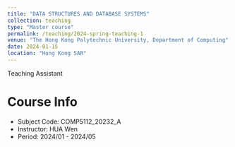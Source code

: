 ```yaml
---
title: "DATA STRUCTURES AND DATABASE SYSTEMS"
collection: teaching
type: "Master course"
permalink: /teaching/2024-spring-teaching-1
venue: "The Hong Kong Polytechnic University, Department of Computing"
date: 2024-01-15
location: "Hong Kong SAR"
---
```


Teaching Assistant

Course Info
======

* Subject Code:  COMP5112_20232_A       
* Instructor:    HUA Wen    
* Period:        2024/01 - 2024/05

